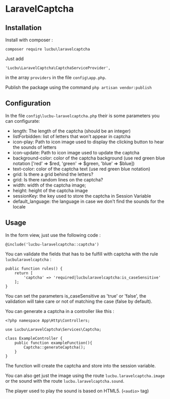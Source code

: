 # LaravelCaptcha

## Installation

Install with composer :

```
composer require lucbu\laravelcaptcha
```

Just add 
```
'Lucbu\LaravelCaptcha\CaptchaServiceProvider',
``` 
in the array `providers` in the file `config\app.php`.

Publish the package using the command `php artisan vendor:publish`

## Configuration

In the file `config\lucbu-laravelcaptcha.php` their is some parameters you can configurate:

 * length: The length of the captcha (should be an integer)
 * listForbidden: list of letters that won't appear in captcha
 * icon-play: Path to icon image used to display the clicking button to hear the sounds of letters
 * icon-update: Path to icon image used to update the captcha
 * background-color: color of the captcha background (use red green blue notation ['red' => $red, 'green' => $green, 'blue' => $blue])
 * text-color: color of the captcha text (use red green blue notation)
 * grid: Is there a grid behind the letters?
 * grid: Is there random lines on the captcha?
 * width: width of the captcha image;
 * height: height of the captcha image
 * sessionKey: the key used to store the captcha in Session Variable
 * default_language: the language in case we don't find the sounds for the locale

## Usage

In the form view, just use the following code :
```
@include('lucbu-laravelcaptcha::captcha')
```

You can validate the fields that has to be fulfill with captcha with the rule `lucbularavelcaptcha` :

```
public function rules() {
    return [
        'captcha' => 'required|lucbularavelcaptcha:is_caseSensitive'
    ];
}
```

You can set the parameters is_caseSensitive as 'true' or 'false', the validation will take care or not of matching the case (false by default).

You can generate a captcha in a controller like this :

```
<?php namespace App\Http\Controllers;

use Lucbu\LaravelCaptcha\Services\Captcha;

class ExampleController {
    public function exampleFunction(){
        Captcha::generateCaptcha();
    }
}
```

The function will create the captcha and store into the session variable.

You can also get just the image using the route `lucbu.laravelcaptcha.image` or the sound with the route `lucbu.laravelcaptcha.sound`.

The player used to play the sound is based on HTML5. (`<audio>` tag)
